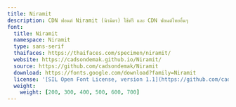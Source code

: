 ```yaml
---
title: Niramit
description: CDN ฟอนต์ Niramit (นิรมิตร) ใช้ฟรี และ CDN ฟอนต์ไทยอื่นๆ
font:
  title: Niramit
  namespace: Niramit
  type: sans-serif
  thaifaces: https://thaifaces.com/specimen/niramit/
  website: https://cadsondemak.github.io/Niramit/
  source: https://github.com/cadsondemak/Niramit
  download: https://fonts.google.com/download?family=Niramit
  license: '[SIL Open Font License, version 1.1](https://github.com/cadsondemak/Niramit/blob/master/OFL.txt)'
  weight:
    weight: [200, 300, 400, 500, 600, 700]
---
```


<div></div>
